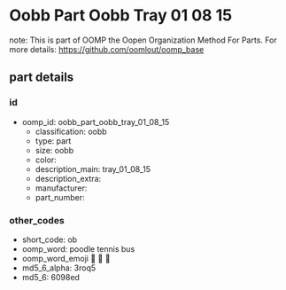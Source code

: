 # Oobb Part Oobb Tray 01 08 15  

note: This is part of OOMP the Oopen Organization Method For Parts. For more details: https://github.com/oomlout/oomp_base

##  part details





### id
* oomp_id: oobb_part_oobb_tray_01_08_15
  * classification: oobb
  * type: part
  * size: oobb
  * color: 
  * description_main: tray_01_08_15
  * description_extra: 
  * manufacturer: 
  * part_number: 

### other_codes
* short_code: ob
* oomp_word: poodle tennis bus
* oomp_word_emoji :poodle: :tennis: :bus:
* md5_6_alpha: 3roq5
* md5_6: 6098ed